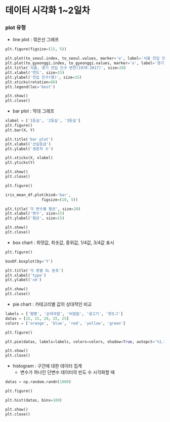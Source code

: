 # 데이터 시각화 1~2일차

### plot 유형

- line plot : 꺾은선 그래프

```python
plt.figure(figsize=(15, 5))

plt.plot(to_seoul.index, to_seoul.values, marker='o', label='서울 전입 인구')
plt.plot(to_gyeonggi.index, to_gyeonggi.values, marker='o', label='경기 전입 인구')
plt.title('서울, 경기 전입 인구 변천(1970-2017)', size=20)
plt.xlabel('연도', size=15)
plt.ylabel('전입 인구(명)', size=15)
plt.xticks(rotation=60)
plt.legend(loc='best')

plt.show()
plt.close()
```

- bar plot : 막대 그래프

```python
xlabel = ['1등실', '2등실', '3등실']
plt.figure()
plt.bar(X, Y)

plt.title('bar plot')
plt.xlabel('선실등급')
plt.ylabel('생존자 수')

plt.xticks(X, xlabel)
plt.yticks(Y)

plt.show()
plt.close()
```

```python
plt.figure()

iris_mean_df.plot(kind='bar',
                figsize=(10, 5))

plt.title('각 변수별 평균', size=20)
plt.xlabel('변수', size=15)
plt.ylabel('평균', size=15)

plt.show()
plt.close()
```

- box chart : 최댓값, 최솟값, 중위값, 1/4값, 3/4값 표시

```python
plt.figure()

boxDF.boxplot(by='Y')

plt.title('각 종별 SL 분포')
plt.xlabel('type')
plt.ylabel('cm')

plt.show()
plt.close()
```

- pie chart : 카테고리별 값의 상대적인 비교

```python
labels = ['짬뽕', '순대국밥', '비빔밥', '생고기', '핫도그']
datas = [15, 15, 20, 25, 25]
colors = ['orange', 'blue', 'red', 'yellow', 'green']

plt.figure()

plt.pie(datas, labels=labels, colors=colors, shadow=True, autopct='%1.1f%%')

plt.show()
plt.close()
```

- histogram : 구간에 대한 데이터 집계
	- 변수가 하나인 단변수 데이터의 빈도 수 시각화할 때

```python
datas = np.random.randn(1000)

plt.figure()

plt.hist(datas, bins=100)

plt.show()
plt.close()
```

